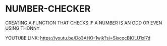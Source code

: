 # NUMBER-CHECKER

CREATING A FUNCTION THAT CHECKS IF A NUMBER IS AN ODD OR EVEN USING THONNY.

YOUTUBE LINK:
https://youtu.be/Do3AHO-1wjk?si=SIxcqcBIOLU1xl7d

